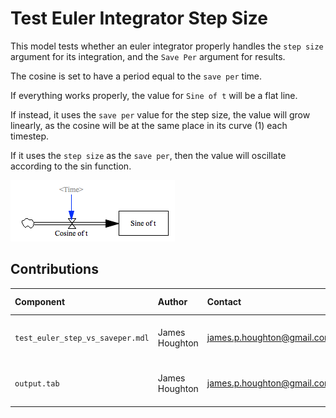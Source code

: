 Test Euler Integrator Step Size
===============================

This model tests whether an euler integrator properly handles the `step size` argument for its integration, and the `Save Per` argument for results. 

The cosine is set to have a period equal to the `save per` time.


If everything works properly, the value for `Sine of t` will be a flat line.

If instead, it uses the `save per` value for the step size, the value will grow linearly, as the cosine will be at the same place in its curve (1) each timestep.

If it uses the `step size` as the `save per`, then the value will oscillate according to the sin function.

![Vensim screenshot](vensim_screenshot.png)


Contributions
-------------

| Component                         | Author          | Contact                    | Date    | Software Version        |
|:--------------------------------- |:--------------- |:-------------------------- |:------- |:----------------------- |
| `test_euler_step_vs_saveper.mdl`  | James Houghton  | james.p.houghton@gmail.com | 2/04/16 | Vensim DSS 6.3E for Mac |
| `output.tab`                      | James Houghton  | james.p.houghton@gmail.com | 2/04/16 | Vensim DSS 6.3E for Mac |
